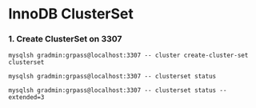 # InnoDB ClusterSet
### 1. Create ClusterSet on 3307
```
mysqlsh gradmin:grpass@localhost:3307 -- cluster create-cluster-set clusterset

mysqlsh gradmin:grpass@localhost:3307 -- clusterset status

mysqlsh gradmin:grpass@localhost:3307 -- clusterset status --extended=3
```

